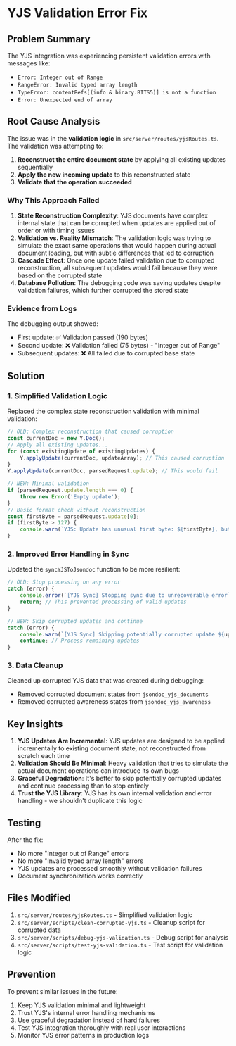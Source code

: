 # YJS Validation Error Fix

## Problem Summary

The YJS integration was experiencing persistent validation errors with messages like:
- `Error: Integer out of Range`
- `RangeError: Invalid typed array length`
- `TypeError: contentRefs[(info & binary.BITS5)] is not a function`
- `Error: Unexpected end of array`

## Root Cause Analysis

The issue was in the **validation logic** in `src/server/routes/yjsRoutes.ts`. The validation was attempting to:

1. **Reconstruct the entire document state** by applying all existing updates sequentially
2. **Apply the new incoming update** to this reconstructed state
3. **Validate that the operation succeeded**

### Why This Approach Failed

1. **State Reconstruction Complexity**: YJS documents have complex internal state that can be corrupted when updates are applied out of order or with timing issues
2. **Validation vs. Reality Mismatch**: The validation logic was trying to simulate the exact same operations that would happen during actual document loading, but with subtle differences that led to corruption
3. **Cascade Effect**: Once one update failed validation due to corrupted reconstruction, all subsequent updates would fail because they were based on the corrupted state
4. **Database Pollution**: The debugging code was saving updates despite validation failures, which further corrupted the stored state

### Evidence from Logs

The debugging output showed:
- First update: ✅ Validation passed (190 bytes)
- Second update: ❌ Validation failed (75 bytes) - "Integer out of Range"
- Subsequent updates: ❌ All failed due to corrupted base state

## Solution

### 1. Simplified Validation Logic

Replaced the complex state reconstruction validation with minimal validation:

```typescript
// OLD: Complex reconstruction that caused corruption
const currentDoc = new Y.Doc();
// Apply all existing updates...
for (const existingUpdate of existingUpdates) {
    Y.applyUpdate(currentDoc, updateArray); // This caused corruption
}
Y.applyUpdate(currentDoc, parsedRequest.update); // This would fail

// NEW: Minimal validation
if (parsedRequest.update.length === 0) {
    throw new Error('Empty update');
}
// Basic format check without reconstruction
const firstByte = parsedRequest.update[0];
if (firstByte > 127) {
    console.warn(`YJS: Update has unusual first byte: ${firstByte}, but proceeding anyway`);
}
```

### 2. Improved Error Handling in Sync

Updated the `syncYJSToJsondoc` function to be more resilient:

```typescript
// OLD: Stop processing on any error
catch (error) {
    console.error(`[YJS Sync] Stopping sync due to unrecoverable error`);
    return; // This prevented processing of valid updates
}

// NEW: Skip corrupted updates and continue
catch (error) {
    console.warn(`[YJS Sync] Skipping potentially corrupted update ${updateCount + 1}`);
    continue; // Process remaining updates
}
```

### 3. Data Cleanup

Cleaned up corrupted YJS data that was created during debugging:
- Removed corrupted document states from `jsondoc_yjs_documents`
- Removed corrupted awareness states from `jsondoc_yjs_awareness`

## Key Insights

1. **YJS Updates Are Incremental**: YJS updates are designed to be applied incrementally to existing document state, not reconstructed from scratch each time
2. **Validation Should Be Minimal**: Heavy validation that tries to simulate the actual document operations can introduce its own bugs
3. **Graceful Degradation**: It's better to skip potentially corrupted updates and continue processing than to stop entirely
4. **Trust the YJS Library**: YJS has its own internal validation and error handling - we shouldn't duplicate this logic

## Testing

After the fix:
- No more "Integer out of Range" errors
- No more "Invalid typed array length" errors
- YJS updates are processed smoothly without validation failures
- Document synchronization works correctly

## Files Modified

1. `src/server/routes/yjsRoutes.ts` - Simplified validation logic
2. `src/server/scripts/clean-corrupted-yjs.ts` - Cleanup script for corrupted data
3. `src/server/scripts/debug-yjs-validation.ts` - Debug script for analysis
4. `src/server/scripts/test-yjs-validation.ts` - Test script for validation logic

## Prevention

To prevent similar issues in the future:
1. Keep YJS validation minimal and lightweight
2. Trust YJS's internal error handling mechanisms
3. Use graceful degradation instead of hard failures
4. Test YJS integration thoroughly with real user interactions
5. Monitor YJS error patterns in production logs 